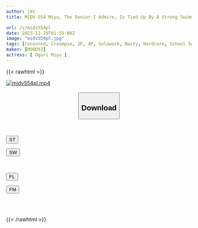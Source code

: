 ```yaml
---
author: j91
title: MIDV-554 Miyu, The Senior I Admire, Is Tied Up By A Strong Swimming Club Member... Miyu Oguri

url: /v/midv554pl
date: 2023-12-29T01:55:00Z
image: "midv554pl.jpg"
tags: [Censored, Creampie, 3P, 4P, Solowork, Nasty, Hardcore, School Swimsuit, Cuckold	]
maker: [MOODYZ]
actress: [ Oguri Miyu ]
---
```



{{< rawhtml >}}

<div class="video" data-videoid="mwbZkkVZ4OIG7V">
    <a href="javascript:;">
        <img src="/v/midv554pl/midv554pl.jpg" width="WIDTH" height="HEIGHT" alt="midv554pl.mp4" loading="lazy">
    </a>
</div>

<script type="text/javascript" src="https://j91.asia/asset/on-demand-st.js"></script>

<br>
  <link rel="stylesheet" href="https://j91.asia/asset/bs5.css">
  
  <center>
  <button class="btn btn-primary" type="button" data-bs-toggle="collapse" data-bs-target=".multi-collapse" aria-expanded="false" aria-controls="multiCollapseExample1 multiCollapseExample2"><h2>Download</h2></button></center>
</p>
<div class="row">
  <div class="col">
    <div class="collapse multi-collapse" id="multiCollapseExample1">
      <div class="card card-body">
	      	      <br>
<div class="buttons">  
<p><a href="https://streamtape.to/v/mwbZkkVZ4OIG7V" target="_blank"><button class="btn-hover color-3"><i class="fa fa-download"></i> ST</button></a></p>
<p><a href="https://flaswish.com/03hnoxbhkc11" target="_blank"><button class="btn-hover color-2"><i class="fa fa-download"></i> SW</button></a></p></div>
    </div>
  </div>
</div>
  <div class="col">
    <div class="collapse multi-collapse" id="multiCollapseExample2">
      <div class="card card-body">
	      <br>
<div class="buttons">
<p><a href="javascript:;" target="_blank"><button class="btn-hover color-9"><i class="fa fa-download"></i> FL</button></a></p>
<p><a href="javascript:;" target="_blank"><button class="btn-hover color-8"><i class="fa fa-download"></i> FM</button></a></p></div>
<br><br>
      </div>
    </div>
  </div>
</div>

{{< /rawhtml >}}